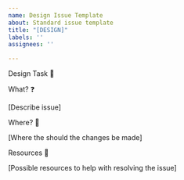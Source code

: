 ```yaml
---
name: Design Issue Template
about: Standard issue template
title: "[DESIGN]"
labels: ''
assignees: ''

---
```


Design Task 🎨

What? ❓

[Describe issue]

Where? 🎯

[Where the should the changes be made]

Resources 📖

[Possible resources to help with resolving the issue]
